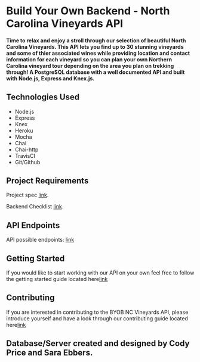 # Build Your Own Backend - North Carolina Vineyards API

#### Time to relax and enjoy a stroll through our selection of beautiful North Carolina Vineyards. This API lets you find up to 30 stunning vineyards and some of thier associated wines while providing location and contact information for each vineyard so you can plan your own Northern Carolina vineyard tour depending on the area you plan on trekking through! A PostgreSQL database with a well documented API and built with Node.js, Express and Knex.js. 


## Technologies Used
- Node.js
- Express
- Knex
- Heroku
- Mocha
- Chai 
- Chai-http
- TravisCI
- Git/Github

## Project Requirements
Project spec [link](http://frontend.turing.io/projects/build-your-own-backend.html).

Backend Checklist [link](http://frontend.turing.io/projects/build-your-own-backend.html).

## API Endpoints
API possible endpoints: [link](https://github.com/Cody-Price/BYOB/blob/master/API_ENDPOINTS.md)

## Getting Started
If you would like to start working with our API on your own feel free to follow the getting started guide located here[link](https://github.com/Cody-Price/BYOB/blob/master/GETTING_STARTED.md)

## Contributing
If you are interested in contributing to the BYOB NC Vineyards API, please introduce yourself and have a look through our contributing guide located here[link](https://github.com/Cody-Price/BYOB/blob/master/CONTRIBUTING.md)

## Database/Server created and designed by Cody Price and Sara Ebbers.
